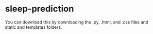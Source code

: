 # sleep-prediction
You can download this by downloading the .py, .html, and .css files and static and templates folders.
